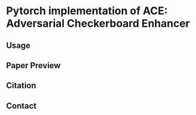 # Pytorch implementation of ACE: Adversarial Checkerboard Enhancer

## Usage

## Paper Preview

## Citation

## Contact
